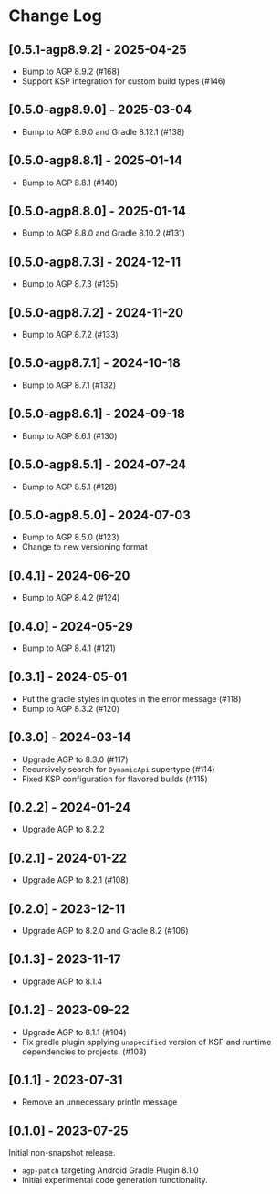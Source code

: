 # Change Log

## [0.5.1-agp8.9.2] - 2025-04-25

* Bump to AGP 8.9.2 (#168)
* Support KSP integration for custom build types (#146)

## [0.5.0-agp8.9.0] - 2025-03-04

* Bump to AGP 8.9.0 and Gradle 8.12.1 (#138)

## [0.5.0-agp8.8.1] - 2025-01-14

* Bump to AGP 8.8.1 (#140)

## [0.5.0-agp8.8.0] - 2025-01-14

* Bump to AGP 8.8.0 and Gradle 8.10.2 (#131)

## [0.5.0-agp8.7.3] - 2024-12-11

* Bump to AGP 8.7.3 (#135)

## [0.5.0-agp8.7.2] - 2024-11-20

* Bump to AGP 8.7.2 (#133)

## [0.5.0-agp8.7.1] - 2024-10-18

* Bump to AGP 8.7.1 (#132)

## [0.5.0-agp8.6.1] - 2024-09-18

* Bump to AGP 8.6.1 (#130)

## [0.5.0-agp8.5.1] - 2024-07-24

* Bump to AGP 8.5.1 (#128)

## [0.5.0-agp8.5.0] - 2024-07-03

* Bump to AGP 8.5.0 (#123)
* Change to new versioning format

## [0.4.1] - 2024-06-20

* Bump to AGP 8.4.2 (#124)

## [0.4.0] - 2024-05-29

* Bump to AGP 8.4.1 (#121)

## [0.3.1] - 2024-05-01

* Put the gradle styles in quotes in the error message (#118)
* Bump to AGP 8.3.2 (#120)

## [0.3.0] - 2024-03-14

* Upgrade AGP to 8.3.0 (#117)
* Recursively search for `DynamicApi` supertype (#114)
* Fixed KSP configuration for flavored builds (#115)

## [0.2.2] - 2024-01-24

* Upgrade AGP to 8.2.2

## [0.2.1] - 2024-01-22

* Upgrade AGP to 8.2.1 (#108)

## [0.2.0] - 2023-12-11

* Upgrade AGP to 8.2.0 and Gradle 8.2 (#106)

## [0.1.3] - 2023-11-17

* Upgrade AGP to 8.1.4

## [0.1.2] - 2023-09-22

* Upgrade AGP to 8.1.1 (#104)
* Fix gradle plugin applying `unspecified` version of KSP and runtime dependencies to projects. (#103)

## [0.1.1] - 2023-07-31

* Remove an unnecessary println message 

## [0.1.0] - 2023-07-25

Initial non-snapshot release.

* `agp-patch` targeting Android Gradle Plugin 8.1.0
* Initial experimental code generation functionality.
